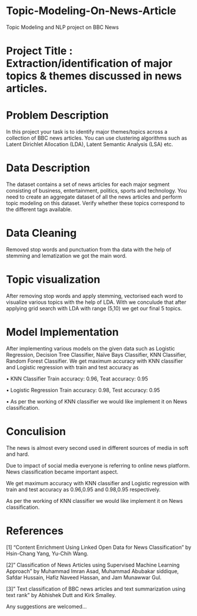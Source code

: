 # Topic-Modeling-On-News-Article
Topic Modeling and NLP project on BBC News 
# Project Title : Extraction/identification of major topics & themes discussed in news articles.
# Problem Description
In this project your task is to identify major themes/topics across a collection of BBC news articles. You can use clustering algorithms such as Latent Dirichlet Allocation (LDA), Latent Semantic Analysis (LSA) etc.
# Data Description
The dataset contains a set of news articles for each major segment consisting of business, entertainment, politics, sports and technology. You need to create an aggregate dataset of all the news articles and perform topic modeling on this dataset. Verify whether these topics correspond to the different tags available.
# Data Cleaning 
Removed stop words and punctuation from tha data with the help of stemming and lematization we got the main word.
# Topic visualization
After removing stop words and apply stemming, vectorised each word to visualize various topics with the help of LDA. With we conculude that after applying grid search with LDA with range (5,10) we get our final 5 topics.
# Model Implementation
After implementing various models on the given data such as Logistic Regression, Decision Tree Classifier, Naïve Bays Classifier, KNN Classifier, Random Forest Classifier. We get maximum accuracy with KNN classifier and Logistic regression with train and test accuracy as

• KNN Classifier Train accuracy: 0.96, Teat accuracy: 0.95

• Logistic Regression Train accuracy: 0.98, Test accuracy: 0.95

• As per the working of KNN classifier we would like implement it on News classification. 
# Conculision 

The news is almost every second used in different sources of media in soft and hard.

Due to impact of social media everyone is referring to online news platform. News classification became important aspect.

We get maximum accuracy with KNN classifier and Logistic regression with train and test accuracy as 0.96,0.95 and 0.98,0.95 respectively.

As per the working of KNN classifier we would like implement it on News classification. 

# References

[1] “Content Enrichment Using Linked Open Data for News Classification” by Hsin-Chang Yang, Yu-Chih Wang.

[2]” Classification of News Articles using Supervised Machine Learning Approach” by Muhammad Imran Asad, Muhammad Abubakar siddique, Safdar Hussain, Hafiz Naveed Hassan, and Jam Munawwar Gul.

[3]” Text classification of BBC news articles and text summarization using text rank” by Abhishek Dutt and Kirk Smalley.


Any suggestions are welcomed...


